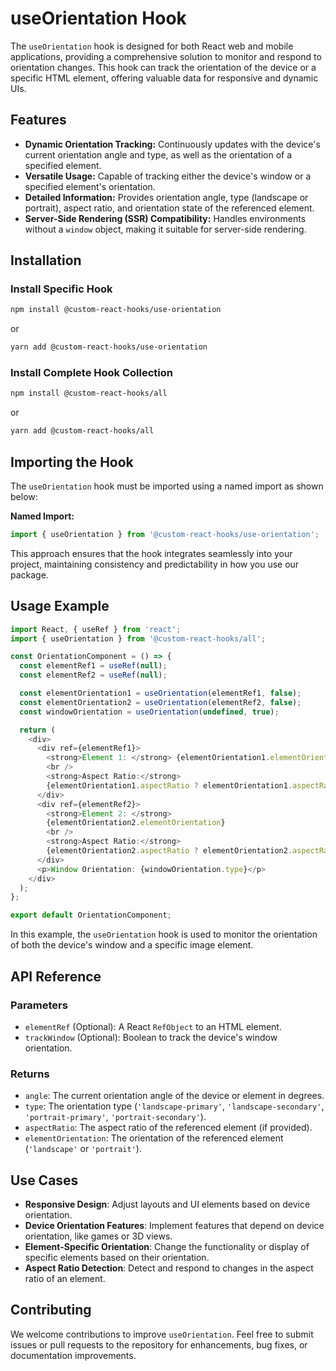 # useOrientation Hook

The `useOrientation` hook is designed for both React web and mobile applications, providing a comprehensive solution to monitor and respond to orientation changes. This hook can track the orientation of the device or a specific HTML element, offering valuable data for responsive and dynamic UIs.

## Features

- **Dynamic Orientation Tracking:** Continuously updates with the device's current orientation angle and type, as well as the orientation of a specified element.
- **Versatile Usage:** Capable of tracking either the device's window or a specified element's orientation.
- **Detailed Information:** Provides orientation angle, type (landscape or portrait), aspect ratio, and orientation state of the referenced element.
- **Server-Side Rendering (SSR) Compatibility:** Handles environments without a `window` object, making it suitable for server-side rendering.

## Installation

### Install Specific Hook

```bash
npm install @custom-react-hooks/use-orientation
```

or

```bash
yarn add @custom-react-hooks/use-orientation
```

### Install Complete Hook Collection

```sh
npm install @custom-react-hooks/all
```

or

```sh
yarn add @custom-react-hooks/all
```

## Importing the Hook

The `useOrientation` hook must be imported using a named import as shown below:

**Named Import:**
```javascript
import { useOrientation } from '@custom-react-hooks/use-orientation';
```
This approach ensures that the hook integrates seamlessly into your project, maintaining consistency and predictability in how you use our package.


## Usage Example

```typescript
import React, { useRef } from 'react';
import { useOrientation } from '@custom-react-hooks/all';

const OrientationComponent = () => {
  const elementRef1 = useRef(null);
  const elementRef2 = useRef(null);

  const elementOrientation1 = useOrientation(elementRef1, false);
  const elementOrientation2 = useOrientation(elementRef2, false);
  const windowOrientation = useOrientation(undefined, true);

  return (
    <div>
      <div ref={elementRef1}>
        <strong>Element 1: </strong> {elementOrientation1.elementOrientation}
        <br />
        <strong>Aspect Ratio:</strong>
        {elementOrientation1.aspectRatio ? elementOrientation1.aspectRatio.toFixed(2) : 0}
      </div>
      <div ref={elementRef2}>
        <strong>Element 2: </strong>
        {elementOrientation2.elementOrientation}
        <br />
        <strong>Aspect Ratio:</strong>
        {elementOrientation2.aspectRatio ? elementOrientation2.aspectRatio.toFixed(2) : 0}
      </div>
      <p>Window Orientation: {windowOrientation.type}</p>
    </div>
  );
};

export default OrientationComponent;
```

In this example, the `useOrientation` hook is used to monitor the orientation of both the device's window and a specific image element.

## API Reference

### Parameters
  - `elementRef` (Optional): A React `RefObject` to an HTML element.
  - `trackWindow` (Optional): Boolean to track the device's window orientation.

### Returns
  - `angle`: The current orientation angle of the device or element in degrees.
  - `type`: The orientation type (`'landscape-primary'`, `'landscape-secondary'`, `'portrait-primary'`, `'portrait-secondary'`).
  - `aspectRatio`: The aspect ratio of the referenced element (if provided).
  - `elementOrientation`: The orientation of the referenced element (`'landscape'` or `'portrait'`).

## Use Cases

- **Responsive Design**: Adjust layouts and UI elements based on device orientation.
- **Device Orientation Features**: Implement features that depend on device orientation, like games or 3D views.
- **Element-Specific Orientation**: Change the functionality or display of specific elements based on their orientation.
- **Aspect Ratio Detection**: Detect and respond to changes in the aspect ratio of an element.

## Contributing

We welcome contributions to improve `useOrientation`. Feel free to submit issues or pull requests to the repository for enhancements, bug fixes, or documentation improvements.
